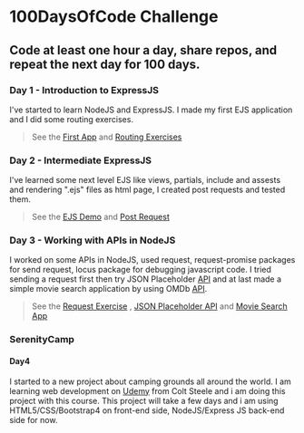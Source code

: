 # 100DaysOfCode Challenge
## Code at least one hour a day, share repos, and repeat the next day for 100 days.

### Day 1 - Introduction to ExpressJS
I've started to learn NodeJS and ExpressJS. I made my first EJS application and I did some routing exercises.
  
  > See the [First App](https://github.com/kaanakdeniz/100DaysOfCode/tree/master/Day1%20-%20IntroToExpress/FirstExpressApp) and 
  [Routing Exercises](https://github.com/kaanakdeniz/100DaysOfCode/tree/master/Day1%20-%20IntroToExpress/Routing%20Exercies)
  
### Day 2 - Intermediate ExpressJS
I've learned some next level EJS like views, partials, include and assests and rendering ".ejs" files as html page, I created post requests and tested them.
   
  > See the [EJS Demo](https://github.com/kaanakdeniz/100DaysOfCode/tree/master/Day2%20-%20Intermediate%20Express/EJSDemo) and 
  [Post Request](https://github.com/kaanakdeniz/100DaysOfCode/tree/master/Day2%20-%20Intermediate%20Express/PostRequest)
    
### Day 3 - Working with APIs in NodeJS
I worked on some APIs in NodeJS, used request, request-promise packages for send request, locus package for debugging javascript code. I tried sending a request first then try JSON Placeholder [API](https://jsonplaceholder.typicode.com/) and at last made a simple movie search application by using OMDb [API](http://www.omdbapi.com/).
   
  > See the [Request Exercise](https://github.com/kaanakdeniz/100DaysOfCode/tree/master/Day3%20-%20Working%20with%20APIs/First%20Exercise) , [JSON Placeholder API](https://github.com/kaanakdeniz/100DaysOfCode/tree/master/Day3%20-%20Working%20with%20APIs/JSON%20Placeholder%20API) and [Movie Search App](https://github.com/kaanakdeniz/100DaysOfCode/tree/master/Day3%20-%20Working%20with%20APIs/Movie%20Search%20App)
  
### SerenityCamp 
#### Day4
I started to a new project about camping grounds all around the world. I am learning web development on [Udemy](https://www.udemy.com/course/the-web-developer-bootcamp/) from Colt Steele and i am doing this project with this course. This project will take a few days and i am using HTML5/CSS/Bootstrap4 on front-end side, NodeJS/Express JS back-end side for now.
    
